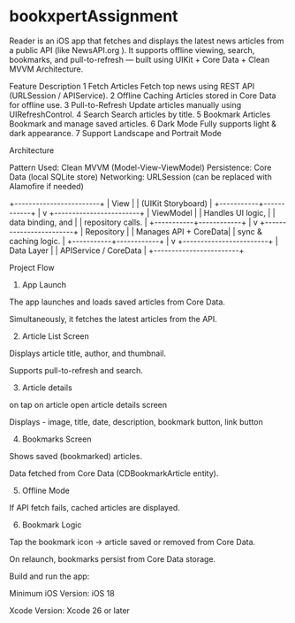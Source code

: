 # bookxpertAssignment

Reader is an iOS app that fetches and displays the latest news articles from a public API (like NewsAPI.org
).
It supports offline viewing, search, bookmarks, and pull-to-refresh — built using UIKit + Core Data + Clean MVVM Architecture.

Feature	Description
1 Fetch Articles	Fetch top news using REST API (URLSession / APIService).
2 Offline Caching	Articles stored in Core Data for offline use.
3 Pull-to-Refresh	Update articles manually using UIRefreshControl.
4 Search	Search articles by title.
5 Bookmark Articles	Bookmark and manage saved articles.
6 Dark Mode	Fully supports light & dark appearance.
7 Support Landscape and Portrait Mode

 Architecture

Pattern Used: Clean MVVM (Model-View-ViewModel)
Persistence: Core Data (local SQLite store)
Networking: URLSession (can be replaced with Alamofire if needed)

+------------------------+
|        View            |
|  (UIKit Storyboard)    |
+-----------+------------+
            |
            v
+------------------------+
|      ViewModel         |
|  Handles UI logic,     |
|  data binding, and     |
|  repository calls.     |
+-----------+------------+
            |
            v
+------------------------+
|      Repository        |
|  Manages API + CoreData|
|  sync & caching logic. |
+-----------+------------+
            |
            v
+------------------------+
|     Data Layer         |
|  APIService / CoreData |
+------------------------+

Project Flow
1. App Launch

The app launches and loads saved articles from Core Data.

Simultaneously, it fetches the latest articles from the API.

2. Article List Screen

Displays article title, author, and thumbnail.

Supports pull-to-refresh and search.

3. Article details
   
on tap on article open article details screen

Displays - image, title, date, description, bookmark button, link button

4. Bookmarks Screen

Shows saved (bookmarked) articles.

Data fetched from Core Data (CDBookmarkArticle entity).

5. Offline Mode

If API fetch fails, cached articles are displayed.

6. Bookmark Logic

Tap the bookmark icon → article saved or removed from Core Data.

On relaunch, bookmarks persist from Core Data storage.

Build and run the app:

Minimum iOS Version: iOS 18

Xcode Version: Xcode 26 or later

